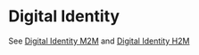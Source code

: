 # Digital Identity

See [Digital Identity M2M](digital-identity.md) and [Digital Identity H2M](digital-identity-h2m.md)

